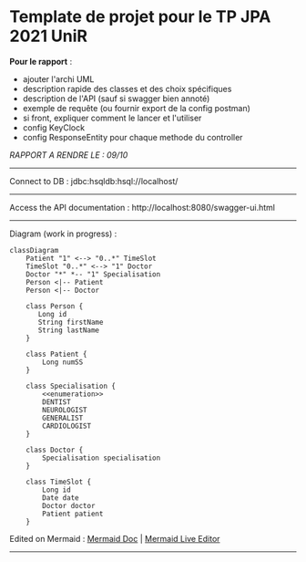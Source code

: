 # Template de projet pour le TP JPA 2021 UniR

**Pour le rapport** :
- ajouter l'archi UML
- description rapide des classes et des choix spécifiques
- description de l'API (sauf si swagger bien annoté)
- exemple de requête (ou fournir export de la config postman)
- si front, expliquer comment le lancer et l'utiliser
- config KeyClock
- config ResponseEntity pour chaque methode du controller

*RAPPORT A RENDRE LE : 09/10*

---

Connect to DB :
jdbc:hsqldb:hsql://localhost/

---

Access the API documentation :
http://localhost:8080/swagger-ui.html

---

Diagram (work in progress) :

```mermaid
classDiagram
    Patient "1" <--> "0..*" TimeSlot  
    TimeSlot "0..*" <--> "1" Doctor
    Doctor "*" *-- "1" Specialisation
    Person <|-- Patient
    Person <|-- Doctor

    class Person {
       Long id
       String firstName    
       String lastName
    }

    class Patient {
        Long numSS
    }

    class Specialisation {
        <<enumeration>>
        DENTIST
        NEUROLOGIST
        GENERALIST
        CARDIOLOGIST
    }

    class Doctor {
        Specialisation specialisation
    }

    class TimeSlot {
        Long id
        Date date
        Doctor doctor
        Patient patient
    }
```

Edited on Mermaid :
[Mermaid Doc](https://mermaid-js.github.io/mermaid/#/classDiagram)  | 
[Mermaid Live Editor](https://mermaid.live)

---
